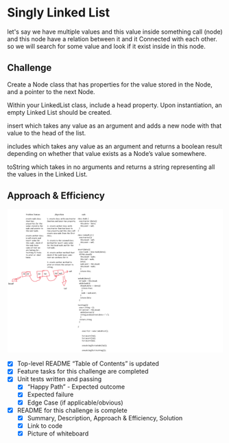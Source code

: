 # Singly Linked List

let's say we have multiple values and this value inside something call (node) and this node have a relation between it and it Connected with each other.
so we will search for some value and look if it exist inside in this node.



## Challenge

Create a Node class that has properties for the value stored in the Node, and a pointer to the next Node.

Within your LinkedList class, include a head property. Upon instantiation, an empty Linked List should be created.

insert which takes any value as an argument and adds a new node with that value to the head of the list.

includes which takes any value as an argument and returns a boolean result depending on whether that value exists as a Node’s value somewhere.

toString which takes in no arguments and returns a string representing all the values in the Linked List.

## Approach & Efficiency
<!-- What approach did you take? Why? What is the Big O space/time for this approach? -->


![linked list node](https://github.com/naeemmusamh/data-structures-and-algorithms/blob/master/code-challenges401/linked-list/linked%20list%20node.png?raw=true)

 - [x] Top-level README “Table of Contents” is updated
 - [x] Feature tasks for this challenge are completed
 - [x] Unit tests written and passing
     - [x] “Happy Path” - Expected outcome
     - [x] Expected failure
     - [x] Edge Case (if applicable/obvious)
 - [x] README for this challenge is complete
     - [x] Summary, Description, Approach & Efficiency, Solution
     - [x] Link to code
     - [x] Picture of whiteboard
